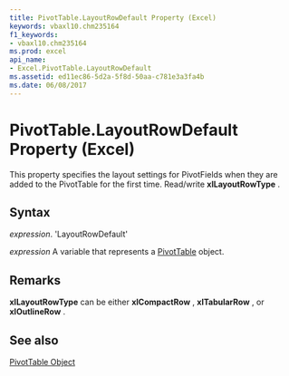 ```yaml
---
title: PivotTable.LayoutRowDefault Property (Excel)
keywords: vbaxl10.chm235164
f1_keywords:
- vbaxl10.chm235164
ms.prod: excel
api_name:
- Excel.PivotTable.LayoutRowDefault
ms.assetid: ed11ec86-5d2a-5f8d-50aa-c781e3a3fa4b
ms.date: 06/08/2017
---
```



# PivotTable.LayoutRowDefault Property (Excel)

This property specifies the layout settings for PivotFields when they are added to the PivotTable for the first time. Read/write  **xlLayoutRowType** .


## Syntax

 _expression_. 'LayoutRowDefault'

 _expression_ A variable that represents a [PivotTable](./Excel.PivotTable.md) object.


## Remarks

 **xlLayoutRowType** can be either **xlCompactRow** , **xlTabularRow** , or **xlOutlineRow** .


## See also


[PivotTable Object](Excel.PivotTable.md)

